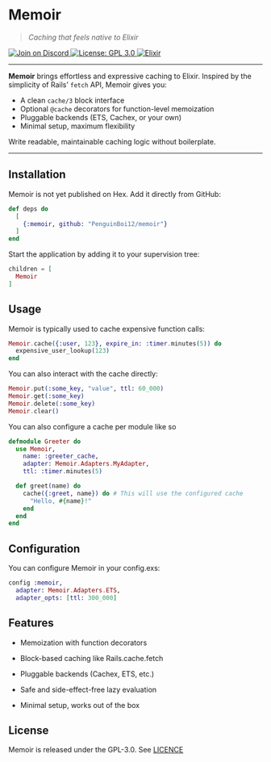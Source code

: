 # Memoir

> *Caching that feels native to Elixir*

<a href="https://discord.gg/code-society-823178343943897088">
  <img src="https://discordapp.com/api/guilds/823178343943897088/widget.png?style=shield" alt="Join on Discord">
</a>
<a href="https://opensource.org/licenses/gpl-3.0">
  <img src="https://img.shields.io/badge/License-GPL%203.0-blue.svg" alt="License: GPL 3.0">
</a>
<a href="https://hexdocs.pm/elixir">
  <img src="https://img.shields.io/badge/Elixir-1.18.1-4e2a8e" alt="Elixir">
</a>

---

**Memoir** brings effortless and expressive caching to Elixir. Inspired by the simplicity of Rails’ `fetch` API, Memoir gives you:

- A clean `cache/3` block interface
- Optional `@cache` decorators for function-level memoization
- Pluggable backends (ETS, Cachex, or your own)
- Minimal setup, maximum flexibility

Write readable, maintainable caching logic without boilerplate.

---

## Installation

Memoir is not yet published on Hex. Add it directly from GitHub:

```elixir
def deps do
  [
    {:memoir, github: "PenguinBoi12/memoir"}
  ]
end
```

Start the application by adding it to your supervision tree:

```elixir
children = [
  Memoir
]
```

## Usage

Memoir is typically used to cache expensive function calls:

```elixir
Memoir.cache({:user, 123}, expire_in: :timer.minutes(5)) do
  expensive_user_lookup(123)
end
```

You can also interact with the cache directly:
```elixir
Memoir.put(:some_key, "value", ttl: 60_000)
Memoir.get(:some_key)
Memoir.delete(:some_key)
Memoir.clear()
```

You can also configure a cache per module like so
```elixir
defmodule Greeter do
  use Memoir,
    name: :greeter_cache,
    adapter: Memoir.Adapters.MyAdapter,
    ttl: :timer.minutes(5)

  def greet(name) do
    cache({:greet, name}) do # This will use the configured cache
      "Hello, #{name}!"
    end
  end
end
``` 

## Configuration

You can configure Memoir in your config.exs:
```elixir
config :memoir,
  adapter: Memoir.Adapters.ETS,
  adapter_opts: [ttl: 300_000]
```

## Features

- Memoization with function decorators

- Block-based caching like Rails.cache.fetch

- Pluggable backends (Cachex, ETS, etc.)

- Safe and side-effect-free lazy evaluation

- Minimal setup, works out of the box

## License

Memoir is released under the GPL-3.0. See [LICENCE](LICENCE)